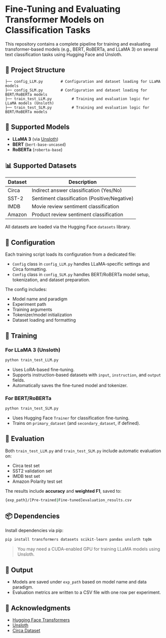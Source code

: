 # Fine-Tuning and Evaluating Transformer Models on Classification Tasks

This repository contains a complete pipeline for training and evaluating transformer-based models (e.g., BERT, RoBERTa, and LLaMA 3) on several text classification tasks using Hugging Face and Unsloth.

## 📁 Project Structure

```
├── config_LLM.py        # Configuration and dataset loading for LLaMA models
├── config_SLM.py        # Configuration and dataset loading for BERT/RoBERTa models
├── train_test_LLM.py         # Training and evaluation logic for LLaMA models (Unsloth)
├── train_test_SLM.py         # Training and evaluation logic for BERT/RoBERTa models
```

## 🧠 Supported Models

- **LLaMA 3** (via [Unsloth](https://github.com/unslothai/unsloth))
- **BERT** (`bert-base-uncased`)
- **RoBERTa** (`roberta-base`)

## 📊 Supported Datasets

| Dataset  | Description                                       |
|----------|---------------------------------------------------|
| Circa    | Indirect answer classification (Yes/No)           |
| SST-2    | Sentiment classification (Positive/Negative)      |
| IMDB     | Movie review sentiment classification             |
| Amazon   | Product review sentiment classification           |

All datasets are loaded via the Hugging Face `datasets` library.

## 🔧 Configuration

Each training script loads its configuration from a dedicated file:

- `Config` class in `config_LLM.py` handles LLaMA-specific settings and Circa formatting.
- `Config` class in `config_SLM.py` handles BERT/RoBERTa model setup, tokenization, and dataset preparation.

The config includes:

- Model name and paradigm
- Experiment path
- Training arguments
- Tokenizer/model initialization
- Dataset loading and formatting

## 🚀 Training

### For LLaMA 3 (Unsloth)

```bash
python train_test_LLM.py
```

- Uses LoRA-based fine-tuning.
- Supports instruction-based datasets with `input`, `instruction`, and `output` fields.
- Automatically saves the fine-tuned model and tokenizer.

### For BERT/RoBERTa

```bash
python train_test_SLM.py
```

- Uses Hugging Face `Trainer` for classification fine-tuning.
- Trains on `primary_dataset` (and `secondary_dataset`, if defined).

## 🧪 Evaluation

Both `train_test_LLM.py` and `train_test_SLM.py` include automatic evaluation on:

- Circa test set
- SST2 validation set
- IMDB test set
- Amazon Polarity test set

The results include **accuracy** and **weighted F1**, saved to:

```bash
{exp_path}/[Pre-trained|Fine-tuned]evaluation_results.csv
```

## 📦 Dependencies

Install dependencies via pip:

```bash
pip install transformers datasets scikit-learn pandas unsloth tqdm
```

> You may need a CUDA-enabled GPU for training LLaMA models using Unsloth.

## 📁 Output

- Models are saved under `exp_path` based on model name and data paradigm.
- Evaluation metrics are written to a CSV file with one row per experiment.


## 🤝 Acknowledgments

- [Hugging Face Transformers](https://github.com/huggingface/transformers)
- [Unsloth](https://github.com/unslothai/unsloth)
- [Circa Dataset](https://github.com/circa)
